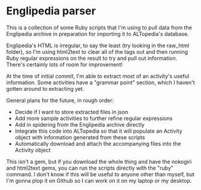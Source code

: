 Englipedia parser
===

This is a collection of some Ruby scripts that I'm using to pull data from the Englipedia archive in preparation for importing it to ALTopedia's database.

Englipedia's HTML is irregular, to say the least (try looking in the raw_html folder), so I'm using html2text to clear all of the tags out and then running Ruby regular expressions on the result to try and pull out information. There's certainly lots of room for improvement!

At the time of initial commit, I'm able to extract most of an activity's useful information. Some activities have a "grammar point" section, which I haven't gotten around to extracting yet.

General plans for the future, in rough order:

- Decide if I want to store extracted files in json
- Add more sample activities to further refine regular expressions
- Add in spidering from the Englipedia archive directly
- Integrate this code into ALTopedia so that it will populate an Activity object with information generated from these scripts
- Automatically download and attach the accompanying files into the Activity object

This isn't a gem, but if you download the whole thing and have the nokogiri and html2text gems, you can run the scripts directly with the "ruby" command. I don't know if this will be useful to anyone other than myself, but I'm gonna plop it on Github so I can work on it on my laptop or my desktop.